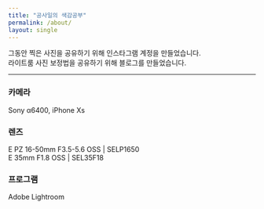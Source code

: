 ```yaml
---
title: "공사일의 색감공부"
permalink: /about/
layout: single
---
```

그동안 찍은 사진을 공유하기 위해 인스타그램 계정을 만들었습니다.<br>
라이트룸 사진 보정법을 공유하기 위해 블로그를 만들었습니다.
* * *
### 카메라<br>
Sony α6400, iPhone Xs<br>
### 렌즈<br>
E PZ 16-50mm F3.5-5.6 OSS | SELP1650<br>
E 35mm F1.8 OSS | SEL35F18<br>
### 프로그램<br>
Adobe Lightroom<br>



